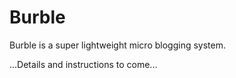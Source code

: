 Burble
======

Burble is a super lightweight micro blogging system.

...Details and instructions to come...